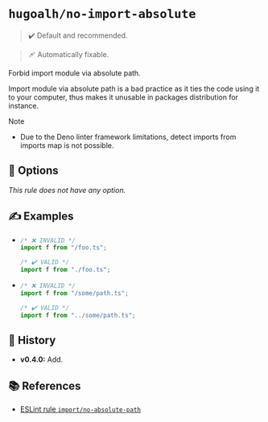 # `hugoalh/no-import-absolute`

> ✔️ Default and recommended.

> 🩹 Automatically fixable.

Forbid import module via absolute path.

Import module via absolute path is a bad practice as it ties the code using it to your computer, thus makes it unusable in packages distribution for instance.

> [!NOTE]
> - Due to the Deno linter framework limitations, detect imports from imports map is not possible.

## 🔧 Options

*This rule does not have any option.*

## ✍️ Examples

- ```ts
  /* ❌ INVALID */
  import f from "/foo.ts";

  /* ✔️ VALID */
  import f from "./foo.ts";
  ```
- ```ts
  /* ❌ INVALID */
  import f from "/some/path.ts";

  /* ✔️ VALID */
  import f from "../some/path.ts";
  ```

## 📜 History

- **v0.4.0:** Add.

## 📚 References

- [ESLint rule `import/no-absolute-path`](https://github.com/import-js/eslint-plugin-import/blob/main/docs/rules/no-absolute-path.md)
